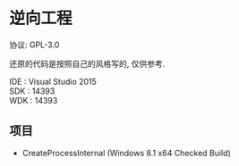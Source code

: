 # 逆向工程

协议: GPL-3.0

还原的代码是按照自己的风格写的, 仅供参考.

IDE : Visual Studio 2015  
SDK : 14393  
WDK : 14393  

## 项目

* CreateProcessInternal (Windows 8.1 x64 Checked Build)
